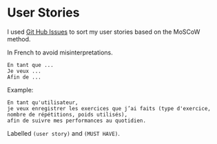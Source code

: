 # User Stories
I used [Git Hub Issues](https://github.com/FlorenceBuchelet/workout_diary/issues) to sort my user stories based on the MoSCoW method.

In French to avoid misinterpretations.
```
En tant que ...
Je veux ...
Afin de ... 
```
Example: 
```
En tant qu'utilisateur,
je veux enregistrer les exercices que j’ai faits (type d'exercice, nombre de répétitions, poids utilisés),
afin de suivre mes performances au quotidien.
```
Labelled `(user story)` and `(MUST HAVE)`.